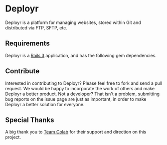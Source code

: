Deployr
=======
Deployr is a platform for managing websites, stored within Git and distributed via FTP, SFTP, etc.

Requirements
------------
Deployr is a [Rails 3](http://www.rubyonrails.org/) application, and has the following gem dependencies.

Contribute
----------
Interested in contributing to Deployr? Please feel free to fork and send a pull request. We would be happy to incorporate the work of others and make Deployr a better product. Not a developer? That isn't a problem, submitting bug reports on the issue page are just as important, in order to make Deployr a better solution for everyone.

Special Thanks
--------------
A big thank you to [Team Colab](http://www.teamcolab.com/) for their support and direction on this project.